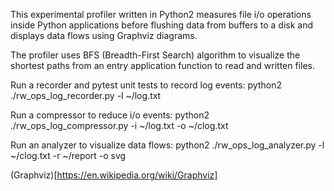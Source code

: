 This experimental profiler written in Python2  measures file i/o operations inside Python applications before flushing data from buffers to a disk and displays data flows using Graphviz diagrams.

The profiler uses BFS (Breadth-First Search) algorithm to visualize the shortest paths from an entry application function to read and written files.

Run a recorder and pytest unit tests to record log events: python2 ./rw_ops_log_recorder.py -l ~/log.txt

Run a compressor to reduce i/o events: python2 ./rw_ops_log_compressor.py -i ~/log.txt -o ~/clog.txt

Run an analyzer to visualize data flows: python2 ./rw_ops_log_analyzer.py -l ~/clog.txt -r ~/report -o svg

(Graphviz)[https://en.wikipedia.org/wiki/Graphviz]
